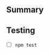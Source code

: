 ## Summary

<!-- Briefly describe the changes made and why they are needed. -->

## Testing

<!-- Describe how you tested your changes. -->
- [ ] `npm test`
